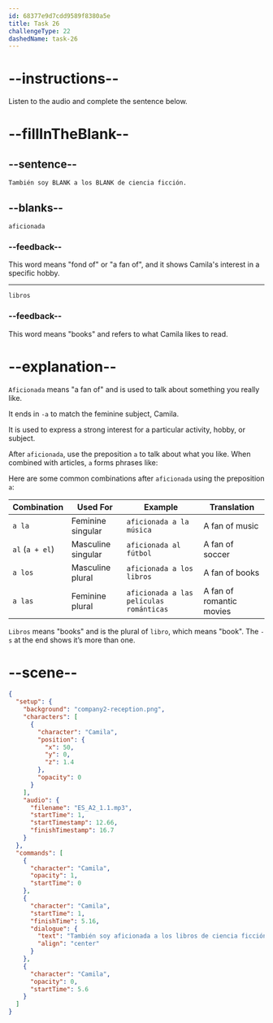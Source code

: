 ```yaml
---
id: 68377e9d7cdd9589f8380a5e
title: Task 26
challengeType: 22
dashedName: task-26
---
```


<!-- (Audio) Camila: También soy aficionada a los libros de ciencia ficción. -->

# --instructions--

Listen to the audio and complete the sentence below.

# --fillInTheBlank--

## --sentence--

`También soy BLANK a los BLANK de ciencia ficción.`

## --blanks--

`aficionada`

### --feedback--

This word means "fond of" or "a fan of", and it shows Camila's interest in a specific hobby.

---

`libros`

### --feedback--

This word means "books" and refers to what Camila likes to read.

# --explanation--

`Aficionada` means "a fan of" and is used to talk about something you really like.

It ends in `-a` to match the feminine subject, Camila.

It is used to express a strong interest for a particular activity, hobby, or subject.

After `aficionada`, use the preposition `a` to talk about what you like.  When combined with articles, `a` forms phrases like:

Here are some common combinations after `aficionada` using the preposition `a`:

| Combination     | Used For             | Example                             | Translation                        |
|------------------|----------------------|-------------------------------------|------------------------------------|
| `a la`           | Feminine singular     | `aficionada a la música`            | A fan of music                     |
| `al` (`a + el`)  | Masculine singular    | `aficionada al fútbol`              | A fan of soccer                    |
| `a los`          | Masculine plural      | `aficionada a los libros`           | A fan of books                     |
| `a las`          | Feminine plural       | `aficionada a las películas románticas` | A fan of romantic movies     |

`Libros` means "books" and is the plural of `libro`, which means "book". The `-s` at the end shows it’s more than one.

# --scene--

```json
{
  "setup": {
    "background": "company2-reception.png",
    "characters": [
      {
        "character": "Camila",
        "position": {
          "x": 50,
          "y": 0,
          "z": 1.4
        },
        "opacity": 0
      }
    ],
    "audio": {
      "filename": "ES_A2_1.1.mp3",
      "startTime": 1,
      "startTimestamp": 12.66,
      "finishTimestamp": 16.7
    }
  },
  "commands": [
    {
      "character": "Camila",
      "opacity": 1,
      "startTime": 0
    },
    {
      "character": "Camila",
      "startTime": 1,
      "finishTime": 5.16,
      "dialogue": {
        "text": "También soy aficionada a los libros de ciencia ficción.",
        "align": "center"
      }
    },
    {
      "character": "Camila",
      "opacity": 0,
      "startTime": 5.6
    }
  ]
}
```

